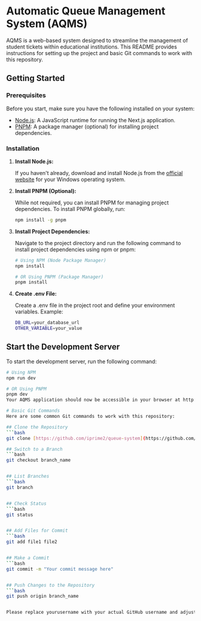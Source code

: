 # Automatic Queue Management System (AQMS)

AQMS is a web-based system designed to streamline the management of student tickets within educational institutions. This README provides instructions for setting up the project and basic Git commands to work with this repository.

## Getting Started

### Prerequisites

Before you start, make sure you have the following installed on your system:

- [Node.js](https://nodejs.org/en/download/): A JavaScript runtime for running the Next.js application.
- [PNPM](https://pnpm.io/): A package manager (optional) for installing project dependencies.

### Installation

1. **Install Node.js:**

   If you haven't already, download and install Node.js from the [official website](https://nodejs.org/en/download/) for your Windows operating system.

2. **Install PNPM (Optional):**

   While not required, you can install PNPM for managing project dependencies. To install PNPM globally, run:

   ```bash
   npm install -g pnpm

3. **Install Project Dependencies:**

   Navigate to the project directory and run the following command to install project dependencies using npm or pnpm:

   ```bash
   # Using NPM (Node Package Manager)
   npm install

   # OR Using PNPM (Package Manager)
   pnpm install

4. **Create .env File:**

   Create a .env file in the project root and define your environment variables. Example:

   ```bash
   DB_URL=your_database_url
   OTHER_VARIABLE=your_value

## Start the Development Server

   To start the development server, run the following command:

   ```bash
   # Using NPM
   npm run dev

   # OR Using PNPM
   pnpm dev
Your AQMS application should now be accessible in your browser at http://localhost:3000.

# Basic Git Commands
   Here are some common Git commands to work with this repository:

## Clone the Repository
   ```bash
   git clone [https://github.com/iprime2/queue-system](https://github.com/iprime2/queue-system)

## Switch to a Branch
   ```bash
   git checkout branch_name


## List Branches
   ```bash
   git branch


## Check Status
   ```bash
   git status


## Add Files for Commit
   ```bash
   git add file1 file2


## Make a Commit
   ```bash
   git commit -m "Your commit message here"


## Push Changes to the Repository
   ```bash
   git push origin branch_name


Please replace yourusername with your actual GitHub username and adjust the branch names as needed.
